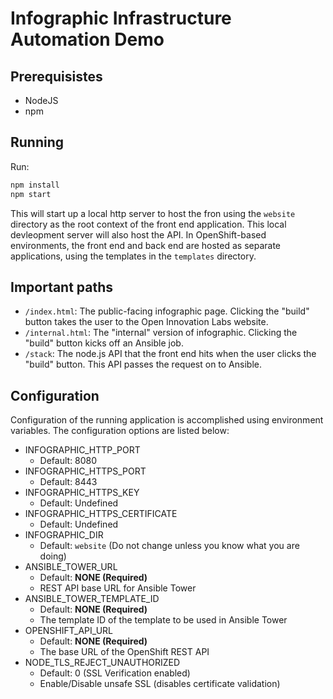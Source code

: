 # Infographic Infrastructure Automation Demo

## Prerequisistes
* NodeJS
* npm

## Running
Run: 
```bash
npm install
npm start
```

This will start up a local http server to host the fron using the `website` directory as the root context of the front end application. This local devleopment server will also host the API. In OpenShift-based environments, the front end and back end are hosted as separate applications, using the templates in the `templates` directory.

## Important paths

- `/index.html`: The public-facing infographic page. Clicking the "build" button takes the user to the Open Innovation Labs website.
- `/internal.html`: The "internal" version of infographic. Clicking the "build" button kicks off an Ansible job.
- `/stack`: The node.js API that the front end hits when the user clicks the "build" button. This API passes the request on to Ansible.

## Configuration
Configuration of the running application is accomplished using 
environment variables. The configuration options are listed below:

* INFOGRAPHIC_HTTP_PORT
  * Default: 8080
* INFOGRAPHIC_HTTPS_PORT
  * Default: 8443
* INFOGRAPHIC_HTTPS_KEY
  * Default: Undefined
* INFOGRAPHIC_HTTPS_CERTIFICATE
  * Default: Undefined
* INFOGRAPHIC_DIR
  * Default: `website` (Do not change unless you know what you are doing)
* ANSIBLE_TOWER_URL
  * Default: **NONE (Required)**
  * REST API base URL for Ansible Tower
* ANSIBLE_TOWER_TEMPLATE_ID
  * Default: **NONE (Required)**
  * The template ID of the template to be used in Ansible Tower
* OPENSHIFT_API_URL
  * Default: **NONE (Required)**
  * The base URL of the OpenShift REST API
* NODE_TLS_REJECT_UNAUTHORIZED
  * Default: 0 (SSL Verification enabled)
  * Enable/Disable unsafe SSL (disables certificate validation)

